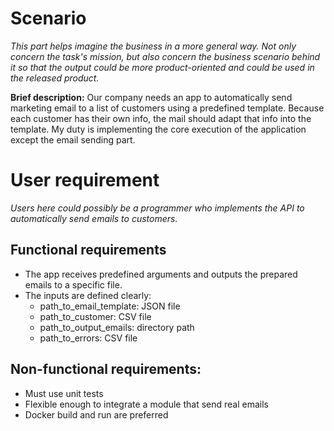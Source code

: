 # Scenario
_This part helps imagine the business in a more general way. Not only concern the task's mission, but also concern the business scenario behind it so that the output could be more product-oriented and could be used in the released product._

**Brief description:** Our company needs an app to automatically send marketing email to a list of customers using a predefined template. Because each customer has their own info, the mail should adapt that info into the template. My duty is implementing the core execution of the application except the email sending part.
# User requirement
_Users here could possibly be a programmer who implements the API to automatically send emails to customers._
## Functional requirements
- The app receives predefined arguments and outputs the prepared emails to a specific file.
- The inputs are defined clearly:
    - path_to_email_template: JSON file
    - path_to_customer: CSV file
    - path_to_output_emails: directory path
    - path_to_errors: CSV file
## Non-functional requirements:
- Must use unit tests
- Flexible enough to integrate a module that send real emails
- Docker build and run are preferred